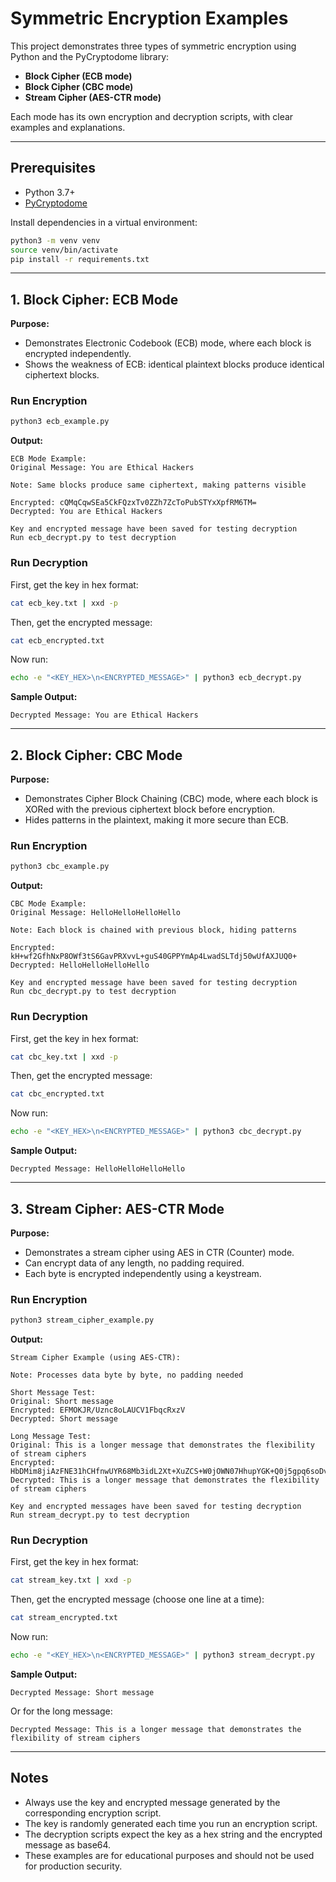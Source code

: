 # Symmetric Encryption Examples

This project demonstrates three types of symmetric encryption using Python and the PyCryptodome library:

- **Block Cipher (ECB mode)**
- **Block Cipher (CBC mode)**
- **Stream Cipher (AES-CTR mode)**

Each mode has its own encryption and decryption scripts, with clear examples and explanations.

---

## Prerequisites

- Python 3.7+
- [PyCryptodome](https://www.pycryptodome.org/)

Install dependencies in a virtual environment:

```bash
python3 -m venv venv
source venv/bin/activate
pip install -r requirements.txt
```

---

## 1. Block Cipher: ECB Mode

**Purpose:**
- Demonstrates Electronic Codebook (ECB) mode, where each block is encrypted independently.
- Shows the weakness of ECB: identical plaintext blocks produce identical ciphertext blocks.

### Run Encryption
```bash
python3 ecb_example.py
```
**Output:**
```
ECB Mode Example:
Original Message: You are Ethical Hackers

Note: Same blocks produce same ciphertext, making patterns visible

Encrypted: cQMqCqwSEa5CkFQzxTv0ZZh7ZcToPubSTYxXpfRM6TM=
Decrypted: You are Ethical Hackers

Key and encrypted message have been saved for testing decryption
Run ecb_decrypt.py to test decryption
```

### Run Decryption
First, get the key in hex format:
```bash
cat ecb_key.txt | xxd -p
```
Then, get the encrypted message:
```bash
cat ecb_encrypted.txt
```
Now run:
```bash
echo -e "<KEY_HEX>\n<ENCRYPTED_MESSAGE>" | python3 ecb_decrypt.py
```
**Sample Output:**
```
Decrypted Message: You are Ethical Hackers
```

---

## 2. Block Cipher: CBC Mode

**Purpose:**
- Demonstrates Cipher Block Chaining (CBC) mode, where each block is XORed with the previous ciphertext block before encryption.
- Hides patterns in the plaintext, making it more secure than ECB.

### Run Encryption
```bash
python3 cbc_example.py
```
**Output:**
```
CBC Mode Example:
Original Message: HelloHelloHelloHello

Note: Each block is chained with previous block, hiding patterns

Encrypted: kH+wf2GfhNxP8OWf3tS6GavPRXvvL+guS40GPPYmAp4LwadSLTdj50wUfAXJUQ0+
Decrypted: HelloHelloHelloHello

Key and encrypted message have been saved for testing decryption
Run cbc_decrypt.py to test decryption
```

### Run Decryption
First, get the key in hex format:
```bash
cat cbc_key.txt | xxd -p
```
Then, get the encrypted message:
```bash
cat cbc_encrypted.txt
```
Now run:
```bash
echo -e "<KEY_HEX>\n<ENCRYPTED_MESSAGE>" | python3 cbc_decrypt.py
```
**Sample Output:**
```
Decrypted Message: HelloHelloHelloHello
```

---

## 3. Stream Cipher: AES-CTR Mode

**Purpose:**
- Demonstrates a stream cipher using AES in CTR (Counter) mode.
- Can encrypt data of any length, no padding required.
- Each byte is encrypted independently using a keystream.

### Run Encryption
```bash
python3 stream_cipher_example.py
```
**Output:**
```
Stream Cipher Example (using AES-CTR):

Note: Processes data byte by byte, no padding needed

Short Message Test:
Original: Short message
Encrypted: EFMOKJR/Uznc8oLAUCV1FbqcRxzV
Decrypted: Short message

Long Message Test:
Original: This is a longer message that demonstrates the flexibility of stream ciphers
Encrypted: HbDMim8jiAzFNE31hCHfnwUYR68Mb3idL2Xt+XuZCS+W0jOWN07HhupYGK+Q0j5gpq6soDvRlwe9JKwZT6C78FmmcOR+hu/12oS3tSQ8CxqhJSns
Decrypted: This is a longer message that demonstrates the flexibility of stream ciphers

Key and encrypted messages have been saved for testing decryption
Run stream_decrypt.py to test decryption
```

### Run Decryption
First, get the key in hex format:
```bash
cat stream_key.txt | xxd -p
```
Then, get the encrypted message (choose one line at a time):
```bash
cat stream_encrypted.txt
```
Now run:
```bash
echo -e "<KEY_HEX>\n<ENCRYPTED_MESSAGE>" | python3 stream_decrypt.py
```
**Sample Output:**
```
Decrypted Message: Short message
```
Or for the long message:
```
Decrypted Message: This is a longer message that demonstrates the flexibility of stream ciphers
```

---

## Notes
- Always use the key and encrypted message generated by the corresponding encryption script.
- The key is randomly generated each time you run an encryption script.
- The decryption scripts expect the key as a hex string and the encrypted message as base64.
- These examples are for educational purposes and should not be used for production security. 